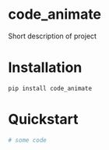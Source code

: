 
# code_animate
Short description of project

# Installation
```
pip install code_animate
```

# Quickstart
```python
# some code
```
